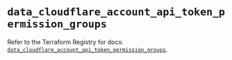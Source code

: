 # `data_cloudflare_account_api_token_permission_groups`

Refer to the Terraform Registry for docs: [`data_cloudflare_account_api_token_permission_groups`](https://registry.terraform.io/providers/cloudflare/cloudflare/5.5.0/docs/data-sources/account_api_token_permission_groups).
